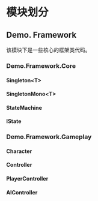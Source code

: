 # 模块划分



## Demo. Framework

该模块下是一些核心的框架类代码。

### Demo.Framework.Core

#### Singleton\<T>



#### SingletonMono\<T>



#### StateMachine



#### IState



### Demo.Framework.Gameplay

#### Character



#### Controller



#### PlayerController



#### AIController

